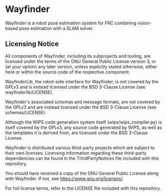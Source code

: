 # Wayfinder

Wayfinder is a robot pose estimation system for FRC combining vision-based pose estimation with a SLAM solver.

## Licensing Notice

All components of Wayfinder, including its subprojects and tooling, are licensed under the terms of the GNU General Public License version 3, or (at your option) any later version, unless explicitly stated otherwise, either here or within the source code of the respective component.

WayfinderLib, the robot-side interface for Wayfinder, is not covered by the GPLv3 and is instead licensed under the BSD 3-Clause License (see wayfinderlib/LICENSE).

Wayfinder's associated schemas and message formats, are not covered by the GPLv3 and are instead licensed under the BSD 3-Clause License (see schemas/LICENSE)

Although the WIPS code generation system itself (wips/wips_compiler.py) is itself covered by the GPLv3, any source code generated by WIPS, as well as the templates it is derived from, are licensed under the BSD 3-Clause License.

Wayfinder is distributed various third-party projects which are subject to their own licenses. Licensing information regarding these third-party dependencies can be found in the ThirdPartyNotices file included with this repository.

You should have received a copy of the GNU General Public License along with Wayfinder. If not, see <https://www.gnu.org/licenses/>.

For full license terms, refer to the LICENSE file included with this repository.
